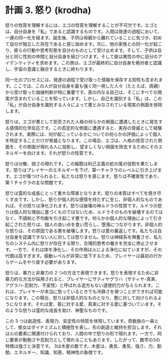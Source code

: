 # 計画 3. 怒り (krodha)

怒りの性質を理解するには、エゴの性質を理解することが不可欠です。エゴとは、自分自身を「私」であると認識するものです。人間は発達の過程において、一連の同一化を経ます。誕生後、子供は母親から離れていることに気づき、初めて自分が独立した存在であると感じ始めます。次に、他の家族との同一化が起こり、彼らの行動や思考形態を自分のものとして受け止めます。そして、子供は自分と同じ性別の仲間と自分自身を結びつけます。そして彼は異性の中に自分のアイデンティティを求めます。この旅は、エゴが最終的に自分自身を絶対者と認識し、宇宙の意識と融合するときに終わります。

同一化のプロセスには、発達の過程で受け取った情報を保存する知性も含まれます。ここでは、この人が自分自身を最も強く同一視した人々（たとえば、両親）から受け取った価値判断が特に重要です。真の内なる自己は、そこにすべての現実が含まれていることを知っています。しかし、自己を識別する「私」は、この「私」が自分自身を識別する人々によって悪とみなされている現実の側面を排除します。

怒りは、エゴが悪として拒否された人格の何らかの側面に遭遇したときに発生する感情的化学反応です。この否定的な側面に遭遇すると、実存の脅威として経験されます。実際には、何が起こっているかについての何らかの評価によって個人を特定することだけが脅威となります。この場合、エゴは、人格の拒否された側面を、その側面が現れる人に投影し、望ましくない側面を除去するためにそのエネルギーを向けます。それが怒りの性質です。

怒りは分散、弱さの現れです。この細胞は利己主義の蛇の尾の役割を果たします。怒りはプレイヤーのエネルギーを下げ、第一チャクラのレベルに引き上げます。エゴが傷つけられると、私たちは怒りを感じます。怒りは不確実性であり、第 1 チャクラの主な問題です。

怒りは霊的な成長にとって重大な障害となります。怒りの本質はすべてを焼き尽くす炎です。しかし、怒りが個人的な感情を持たずに生じ、非個人的なものであれば、その怒りは浄化されます。怒りは破壊の神ルドラの性質です。ルドラの怒りは個人的な理由に基づくものではないため、ルドラそのものを破壊するのではなく、不調和と不均衡を引き起こす悪です。何らかの個人的な理由によって引き起こされた怒りは、個人の良い点を食い荒らし、堕落につながります。非個人的な怒りは、その原因である悪を破壊します。怒りは愛の裏返しです。私たちは自分自身を認識できない人に対しては怒りません。怒りは神経系を興奮させ、私たちのシステム内に怒りが存在する限り、合理的思考の働きを完全に停止させます。一方で、それは体を浄化し、その作用は火による浄化に似ていますが、その代償は高すぎます。振動レベルが非常に低下するため、プレイヤーは最初の行からゲームをやり直す必要があります。

怒りは、暴力と非暴力の 2 つの方法で表現できます。怒りを表現するために非暴力的な方法が採用されると、プレイヤーにサティヤグラハ（サティヤ-真実、アグラハ-忍耐力、不変性）と呼ばれる途方もない道徳的力が与えられます。これは、プレイヤーが本当に怒っているときでも冷静さを保つことができれば可能になります。この場合、怒りは非個人的なものとなり、悪に対して向けられるようになります。それは愛、善に対する愛、真実に対する愛に基づいています。そのような怒りは霊的な成長を助け、神聖なものです。

この 3 つは創造性、表現力、安定性の特質を体現しています。奇数族の一員として、彼女はダイナミズムと積極性を表し、形の創造と維持を担当します。それは火の要素に関連付けられており、人間の中で怒りの形で現れます。一方で、同じ要素が勤勉さや忍耐力として現れることもあります。したがって、数字の3の特徴は強さと決意です。 3は木星の数です。木星は、勇気、勇気、強さ、力、勤勉、エネルギー、知識、知恵、精神性の象徴です。
